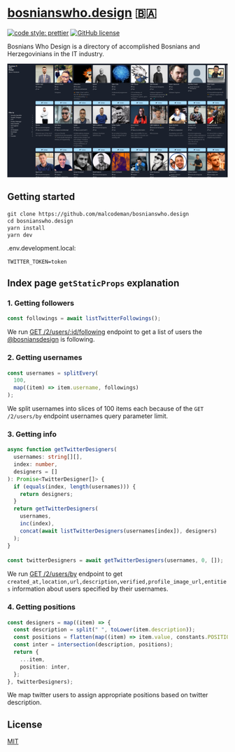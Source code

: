 # [bosnianswho.design](https://www.bosnianswho.design/) 🇧🇦

[![code style: prettier](https://img.shields.io/badge/code_style-prettier-ff69b4.svg)](https://github.com/prettier/prettier)
[![GitHub license](https://img.shields.io/badge/license-MIT-blue.svg)](https://github.com/malcodeman/bosnianswho.design/blob/master/LICENSE)

Bosnians Who Design is a directory of accomplished Bosnians and Herzegovinians in the IT industry.

![Screenshot](readme/screenshot.png)

## Getting started

```
git clone https://github.com/malcodeman/bosnianswho.design
cd bosnianswho.design
yarn install
yarn dev
```

.env.development.local:

```
TWITTER_TOKEN=token
```

## Index page `getStaticProps` explanation

### 1. Getting followers

```typescript
const followings = await listTwitterFollowings();
```

We run [GET /2/users/:id/following](https://developer.twitter.com/en/docs/twitter-api/users/follows/api-reference/get-users-id-following) endpoint to get a list of users the [@bosniansdesign](https://twitter.com/bosniansdesign) is following.

### 2. Getting usernames

```typescript
const usernames = splitEvery(
  100,
  map((item) => item.username, followings)
);
```

We split usernames into slices of 100 items each because of the `GET /2/users/by` endpoint usernames query parameter limit.

### 3. Getting info

```typescript
async function getTwitterDesigners(
  usernames: string[][],
  index: number,
  designers = []
): Promise<TwitterDesigner[]> {
  if (equals(index, length(usernames))) {
    return designers;
  }
  return getTwitterDesigners(
    usernames,
    inc(index),
    concat(await listTwitterDesigners(usernames[index]), designers)
  );
}

const twitterDesigners = await getTwitterDesigners(usernames, 0, []);
```

We run [GET /2/users/by](https://developer.twitter.com/en/docs/twitter-api/users/lookup/api-reference/get-users-by) endpoint to get `created_at,location,url,description,verified,profile_image_url,entities` information about users specified by their usernames.

### 4. Getting positions

```typescript
const designers = map((item) => {
  const description = split(" ", toLower(item.description));
  const positions = flatten(map((item) => item.value, constants.POSITIONS));
  const inter = intersection(description, positions);
  return {
    ...item,
    position: inter,
  };
}, twitterDesigners);
```

We map twitter users to assign appropriate positions based on twitter description.

## License

[MIT](./LICENSE)
